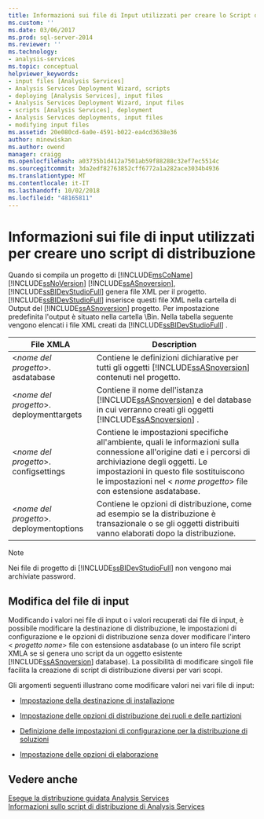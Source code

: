 ```yaml
---
title: Informazioni sui file di Input utilizzati per creare lo Script di distribuzione | Microsoft Docs
ms.custom: ''
ms.date: 03/06/2017
ms.prod: sql-server-2014
ms.reviewer: ''
ms.technology:
- analysis-services
ms.topic: conceptual
helpviewer_keywords:
- input files [Analysis Services]
- Analysis Services Deployment Wizard, scripts
- deploying [Analysis Services], input files
- Analysis Services Deployment Wizard, input files
- scripts [Analysis Services], deployment
- Analysis Services deployments, input files
- modifying input files
ms.assetid: 20e080cd-6a0e-4591-b022-ea4cd3638e36
author: minewiskan
ms.author: owend
manager: craigg
ms.openlocfilehash: a03735b1d412a7501ab59f88288c32ef7ec5514c
ms.sourcegitcommit: 3da2edf82763852cff6772a1a282ace3034b4936
ms.translationtype: MT
ms.contentlocale: it-IT
ms.lasthandoff: 10/02/2018
ms.locfileid: "48165811"
---
```

# <a name="understanding-the-input-files-used-to-create-the-deployment-script"></a>Informazioni sui file di input utilizzati per creare uno script di distribuzione
  Quando si compila un progetto di [!INCLUDE[msCoName](../../includes/msconame-md.md)] [!INCLUDE[ssNoVersion](../../includes/ssnoversion-md.md)] [!INCLUDE[ssASnoversion](../../includes/ssasnoversion-md.md)], [!INCLUDE[ssBIDevStudioFull](../../includes/ssbidevstudiofull-md.md)] genera file XML per il progetto. [!INCLUDE[ssBIDevStudioFull](../../includes/ssbidevstudiofull-md.md)] inserisce questi file XML nella cartella di Output del [!INCLUDE[ssASnoversion](../../includes/ssasnoversion-md.md)] progetto. Per impostazione predefinita l'output è situato nella cartella \Bin. Nella tabella seguente vengono elencati i file XML creati da [!INCLUDE[ssBIDevStudioFull](../../includes/ssbidevstudiofull-md.md)] .  
  
|File XMLA|Description|  
|---------------|-----------------|  
|\<*nome del progetto*>. asdatabase|Contiene le definizioni dichiarative per tutti gli oggetti [!INCLUDE[ssASnoversion](../../includes/ssasnoversion-md.md)] contenuti nel progetto.|  
|\<*nome del progetto*>. deploymenttargets|Contiene il nome dell'istanza [!INCLUDE[ssASnoversion](../../includes/ssasnoversion-md.md)] e del database in cui verranno creati gli oggetti [!INCLUDE[ssASnoversion](../../includes/ssasnoversion-md.md)] .|  
|\<*nome del progetto*>. configsettings|Contiene le impostazioni specifiche all'ambiente, quali le informazioni sulla connessione all'origine dati e i percorsi di archiviazione degli oggetti. Le impostazioni in questo file sostituiscono le impostazioni nel \< *nome progetto*> file con estensione asdatabase.|  
|\<*nome del progetto*>. deploymentoptions|Contiene le opzioni di distribuzione, come ad esempio se la distribuzione è transazionale o se gli oggetti distribuiti vanno elaborati dopo la distribuzione.|  
  
> [!NOTE]  
>  Nei file di progetto di [!INCLUDE[ssBIDevStudioFull](../../includes/ssbidevstudiofull-md.md)] non vengono mai archiviate password.  
  
## <a name="modifying-the-input-files"></a>Modifica del file di input  
 Modificando i valori nei file di input o i valori recuperati dai file di input, è possibile modificare la destinazione di distribuzione, le impostazioni di configurazione e le opzioni di distribuzione senza dover modificare l'intero \< *progetto nome*> file con estensione asdatabase (o un intero file script XMLA se si genera uno script da un oggetto esistente [!INCLUDE[ssASnoversion](../../includes/ssasnoversion-md.md)] database). La possibilità di modificare singoli file facilita la creazione di script di distribuzione diversi per vari scopi.  
  
 Gli argomenti seguenti illustrano come modificare valori nei vari file di input:  
  
-   [Impostazione della destinazione di installazione](deployment-script-files-specifying-the-installation-target.md)  
  
-   [Impostazione delle opzioni di distribuzione dei ruoli e delle partizioni](deployment-script-files-partition-and-role-deployment-options.md)  
  
-   [Definizione delle impostazioni di configurazione per la distribuzione di soluzioni](deployment-script-files-solution-deployment-config-settings.md)  
  
-   [Impostazione delle opzioni di elaborazione](deployment-script-files-specifying-processing-options.md)  
  
## <a name="see-also"></a>Vedere anche  
 [Esegue la distribuzione guidata Analysis Services](running-the-analysis-services-deployment-wizard.md)   
 [Informazioni sullo script di distribuzione di Analysis Services](understanding-the-analysis-services-deployment-script.md)  
  
  
